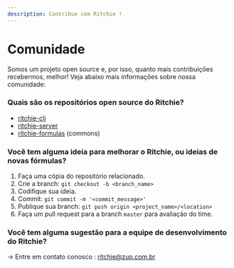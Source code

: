 ```yaml
---
description: Contribue com Ritchie !
---
```


# Comunidade

Somos um projeto open source e, por isso, quanto mais contribuições recebermos, melhor! Veja abaixo mais informações sobre nossa comunidade: 

### Quais são os repositórios open source do Ritchie?

* [ritchie-cli](https://github.com/ZupIT/ritchie-cli)
* [ritchie-server](https://github.com/ZupIT/ritchie-server)
* [ritchie-formulas](https://github.com/ZupIT/ritchie-formulas) \(commons\) 

### **Você tem alguma ideia para melhorar o Ritchie, ou ideias de novas fórmulas?**

1. Faça uma cópia do repositório relacionado.
2. Crie a branch: `git checkout -b <branch_name>`
3. Codifique sua ideia.
4. Commit: `git commit -m '<commit_message>'`
5. Publique sua branch: `git push origin <project_name>/<location>`
6. Faça um pull request para a branch `master` para avaliação do time. 

### **Você tem alguma sugestão para a equipe de desenvolvimento do Ritchie?**

→ Entre em contato conosco : [ritchie@zup.com.br](mailto:ritchie@zup.com.br)

